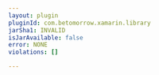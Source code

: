 ```yaml
---
layout: plugin
pluginId: com.betomorrow.xamarin.library
jarSha1: INVALID
isJarAvailable: false
error: NONE
violations: []

---
```


